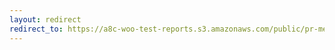 ```yaml
---
layout: redirect
redirect_to: https://a8c-woo-test-reports.s3.amazonaws.com/public/pr-merge/37696/api/index.html
---
```

